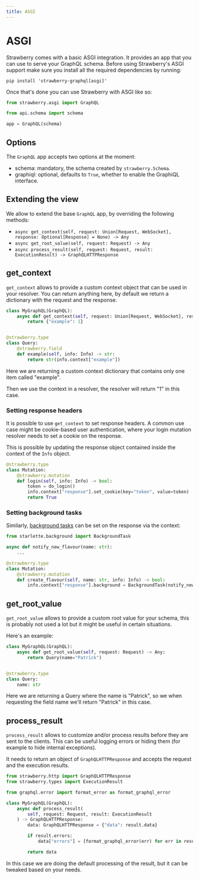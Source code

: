 ```yaml
---
title: ASGI
---
```


# ASGI

Strawberry comes with a basic ASGI integration. It provides an app that you can
use to serve your GraphQL schema. Before using Strawberry's ASGI support make sure
you install all the required dependencies by running:

```
pip install 'strawberry-graphql[asgi]'
```

Once that's done you can use Strawberry with ASGI like so:

```python
from strawberry.asgi import GraphQL

from api.schema import schema

app = GraphQL(schema)
```

## Options

The `GraphQL` app accepts two options at the moment:

- schema: mandatory, the schema created by `strawberry.Schema`.
- graphiql: optional, defaults to `True`, whether to enable the GraphiQL
  interface.

## Extending the view

We allow to extend the base `GraphQL` app, by overriding the following methods:

- `async get_context(self, request: Union[Request, WebSocket], response: Optional[Response] = None) -> Any`
- `async get_root_value(self, request: Request) -> Any`
- `async process_result(self, request: Request, result: ExecutionResult) -> GraphQLHTTPResponse`

## get_context

`get_context` allows to provide a custom context object that can be used in your
resolver. You can return anything here, by default we return a dictionary with
the request and the response.

```python
class MyGraphQL(GraphQL):
    async def get_context(self, request: Union[Request, WebSocket], response: Optional[Response] = None) -> Any:
        return {"example": 1}


@strawberry.type
class Query:
    @strawberry.field
    def example(self, info: Info) -> str:
        return str(info.context["example"])
```

Here we are returning a custom context dictionary that contains only one item
called "example".

Then we use the context in a resolver, the resolver will return "1" in this
case.

### Setting response headers

It is possible to use `get_context` to set response headers. A common use case might be cookie-based user authentication,
where your login mutation resolver needs to set a cookie on the response.

This is possible by updating the response object contained inside the context of the `Info` object.

```python
@strawberry.type
class Mutation:
    @strawberry.mutation
    def login(self, info: Info) -> bool:
        token = do_login()
        info.context["response"].set_cookie(key="token", value=token)
        return True
```

### Setting background tasks

Similarly, [background tasks](https://www.starlette.io/background/) can be set on the response via the context:

```python
from starlette.background import BackgroundTask

async def notify_new_flavour(name: str):
    ...

@strawberry.type
class Mutation:
    @strawberry.mutation
    def create_flavour(self, name: str, info: Info) -> bool:
        info.context["response"].background = BackgroundTask(notify_new_flavour, name)
```

## get_root_value

`get_root_value` allows to provide a custom root value for your schema, this is
probably not used a lot but it might be useful in certain situations.

Here's an example:

```python
class MyGraphQL(GraphQL):
    async def get_root_value(self, request: Request) -> Any:
        return Query(name="Patrick")


@strawberry.type
class Query:
    name: str
```

Here we are returning a Query where the name is "Patrick", so we when requesting
the field name we'll return "Patrick" in this case.

## process_result

`process_result` allows to customize and/or process results before they are sent
to the clients. This can be useful logging errors or hiding them (for example to
hide internal exceptions).

It needs to return an object of `GraphQLHTTPResponse` and accepts the request
and the execution results.

```python
from strawberry.http import GraphQLHTTPResponse
from strawberry.types import ExecutionResult

from graphql.error import format_error as format_graphql_error

class MyGraphQL(GraphQL):
    async def process_result(
        self, request: Request, result: ExecutionResult
    ) -> GraphQLHTTPResponse:
        data: GraphQLHTTPResponse = {"data": result.data}

        if result.errors:
            data["errors"] = [format_graphql_error(err) for err in result.errors]

        return data
```

In this case we are doing the default processing of the result, but it can be
tweaked based on your needs.

